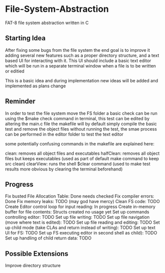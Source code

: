 # File-System-Abstraction
FAT-8 file system abstraction written in C

Starting Idea
-------------------------------------------
After fixing some bugs from the file system the end goal is to improve it adding several  new features such as 
a proper directory structure, and a text based UI for interacting with it. This UI should include a 
basic text editor which will be run in a separate terminal window when a file is to be written or editied

This is a basic idea and during implementation new ideas will be added and implemented as plans change

Reminder
-------------------------------------------

In order to test the file system move the FS folder a basic check can be run using the $make check command in terminal, this test can be edited by altering the main.c file
the makefile will by default simply compile the basic test and remove the object files without running the test, the smae process can be performed in the editor folder to test the 
text editor

some potentially confusing commands in the makefile are explained here:

clean: removes all object files and executables
halfClean: removes all object files but keeps executables (used as part of default make command to keep src clean)
clearView: runs the shell $clear command (used to make test results more obvious by clearing the terminal beforehand)

Progress
-------------------------------------------
Fix busted File Allocation Table: Done needs checked
Fix compiler errors: Done
Fix memory leaks: TODO (may god have mercy)
Clean FS code: TODO
Create Editor control loop for input reading: In progress
Create in-memory buffer for file contents: Structs created no usage yet
Set up commands controlling editor: TODO
Set up file writing: TODO
Set up file navigation (move where text is edited): TODO
Set up file reading and editing: TODO
Set up child mode (take CLAs and return instead of writing): TODO
Set up text UI for FS: TODO
Set up FS executing editor in second shell as child): TODO
Set up handling of child return data: TODO

Possible Extensions
-------------------------------------------
Improve directory structure


